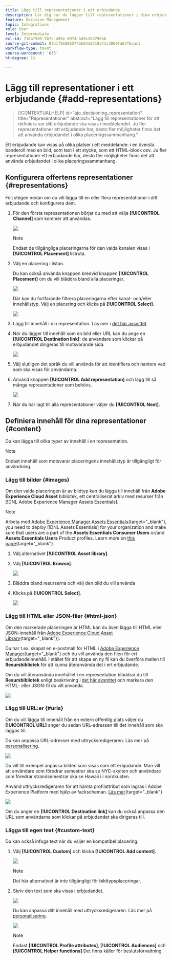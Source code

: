 ```yaml
---
title: Lägg till representationer i ett erbjudande
description: Lär dig hur du lägger till representationer i dina erbjudanden
feature: Decision Management
topic: Integrations
role: User
level: Intermediate
exl-id: 718af505-7b7c-495e-8974-bd9c35d796bb
source-git-commit: 07b1f9b885574bb6418310a71c3060fa67f6cac3
workflow-type: tm+mt
source-wordcount: '635'
ht-degree: 1%

---
```


# Lägg till representationer i ett erbjudande {#add-representations}

>[!CONTEXTUALHELP]
>id="ajo_decisioning_representation"
>title="Representationer"
>abstract="Lägg till representationer för att definiera var ditt erbjudande ska visas i meddelandet. Ju fler representationer ett erbjudande har, desto fler möjligheter finns det att använda erbjudandet i olika placeringssammanhang."

Ett erbjudande kan visas på olika platser i ett meddelande: i en översta banderoll med en bild, som text i ett stycke, som ett HTML-block osv. Ju fler representationer ett erbjudande har, desto fler möjligheter finns det att använda erbjudandet i olika placeringssammanhang.

## Konfigurera offertens representationer {#representations}

Följ stegen nedan om du vill lägga till en eller flera representationer i ditt erbjudande och konfigurera dem.

1. För den första representationen börjar du med att välja **[!UICONTROL Channel]** som kommer att användas.

   ![](../assets/channel-placement.png)

   >[!NOTE]
   >
   >Endast de tillgängliga placeringarna för den valda kanalen visas i **[!UICONTROL Placement]** listruta.

1. Välj en placering i listan.

   Du kan också använda knappen bredvid knappen **[!UICONTROL Placement]** om du vill bläddra bland alla placeringar.

   ![](../assets/browse-button-placements.png)

   Där kan du fortfarande filtrera placeringarna efter kanal- och/eller innehållstyp. Välj en placering och klicka på **[!UICONTROL Select]**.

   ![](../assets/browse-placements.png)

1. Lägg till innehåll i din representation. Läs mer i [det här avsnittet](#content).

1. När du lägger till innehåll som en bild eller URL kan du ange en **[!UICONTROL Destination link]**: de användare som klickar på erbjudandet dirigeras till motsvarande sida.

   ![](../assets/offer-destination-link.png)

1. Välj slutligen det språk du vill använda för att identifiera och hantera vad som ska visas för användarna.

1. Använd knappen **[!UICONTROL Add representation]** och lägg till så många representationer som behövs.

   ![](../assets/offer-add-representation.png)

1. När du har lagt till alla representationer väljer du **[!UICONTROL Next]**.

## Definiera innehåll för dina representationer {#content}

Du kan lägga till olika typer av innehåll i en representation.

>[!NOTE]
>
>Endast innehåll som motsvarar placeringens innehållstyp är tillgängligt för användning.

### Lägg till bilder {#images}

Om den valda placeringen är av bildtyp kan du lägga till innehåll från **Adobe Experience Cloud Asset** bibliotek, ett centraliserat arkiv med resurser från [!DNL Adobe Experience Manager Assets Essentials].

>[!NOTE]
>
> Arbeta med [Adobe Experience Manager Assets Essentials](https://experienceleague.adobe.com/docs/experience-manager-assets-essentials/help/introduction.html){target="_blank"}, you need to deploy [!DNL Assets Essentials] for your organization and make sure that users are a part of the **Assets Essentials Consumer Users** or/and **Assets Essentials Users** Product profiles. Learn more on [this page](https://experienceleague.adobe.com/docs/experience-manager-assets-essentials/help/get-started-admins/deploy-administer.html){target="_blank"}.

1. Välj alternativet **[!UICONTROL Asset library]**.

1. Välj **[!UICONTROL Browse]**.

   ![](../assets/offer-browse-asset-library.png)

1. Bläddra bland resurserna och välj den bild du vill använda

1. Klicka på **[!UICONTROL Select]**.

   ![](../assets/offer-select-asset.png)

### Lägg till HTML eller JSON-filer {#html-json}

Om den markerade placeringen är HTML kan du även lägga till HTML eller JSON-innehåll från [Adobe Experience Cloud Asset Library](https://experienceleague.adobe.com/docs/experience-manager-assets-essentials/help/introduction.html){target="_blank"}).

Du har t.ex. skapat en e-postmall för HTML i [Adobe Experience Manager](https://experienceleague.adobe.com/docs/experience-manager.html){target="_blank"} och du vill använda den filen för ert erbjudandeinnehåll. I stället för att skapa en ny fil kan du överföra mallen till **Resursbibliotek** för att kunna återanvända det i ert erbjudande.

Om du vill återanvända innehållet i en representation bläddrar du till **Resursbibliotek** enligt beskrivning i [det här avsnittet](#images) och markera den HTML- eller JSON-fil du vill använda.

![](../assets/offer-browse-asset-library-json.png)

### Lägg till URL:er {#urls}

Om du vill lägga till innehåll från en extern offentlig plats väljer du **[!UICONTROL URL]** anger du sedan URL-adressen till det innehåll som ska läggas till.

Du kan anpassa URL-adresser med uttrycksredigeraren. Läs mer på [personalisering](../../personalization/personalize.md#use-expression-editor).

![](../assets/offer-content-url.png)

Du vill till exempel anpassa bilden som visas som ett erbjudande. Man vill att användare som föredrar semestrar ska se NYC-skylten och användare som föredrar strandsemestrar ska se Hawaii i i nordkusten.

Använd uttrycksredigeraren för att hämta profilattribut som lagras i Adobe Experience Platform med hjälp av fackscheman. [Läs mer](https://experienceleague.adobe.com/docs/experience-platform/profile/union-schemas/union-schemas-overview.html){target="_blank"}

![](../assets/offer-content-url-personalization.png)

Om du anger en **[!UICONTROL Destination link]** kan du också anpassa den URL som användarna som klickar på erbjudandet ska dirigeras till.

### Lägga till egen text {#custom-text}

Du kan också infoga text när du väljer en kompatibel placering.

1. Välj **[!UICONTROL Custom]** och klicka **[!UICONTROL Add content]**.

   ![](../assets/offer-add-content.png)

   >[!NOTE]
   >
   >Det här alternativet är inte tillgängligt för bildtypsplaceringar.

1. Skriv den text som ska visas i erbjudandet.

   ![](../assets/offer-text-content.png)

   Du kan anpassa ditt innehåll med uttrycksredigeraren. Läs mer på [personalisering](../../personalization/personalize.md#use-expression-editor).

   ![](../assets/offer-personalization.png)

   >[!NOTE]
   >
   >Endast **[!UICONTROL Profile attributes]**, **[!UICONTROL Audiences]** och **[!UICONTROL Helper functions]** Det finns källor för beslutsförvaltning.

